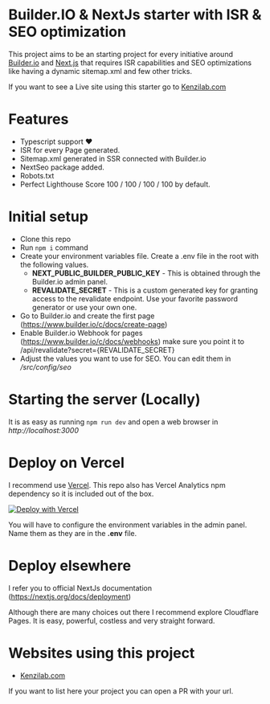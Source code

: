 # Builder.IO & NextJs starter with ISR & SEO optimization

This project aims to be an starting project for every initiative around [Builder.io](https://builder.io) and [Next.js](https://nextjs.org) that requires ISR capabilities and SEO optimizations like having a dynamic sitemap.xml and few other tricks.

If you want to see a Live site using this starter go to [Kenzilab.com](https://kenzilab.com)

# Features
- Typescript support ❤️
- ISR for every Page generated.
- Sitemap.xml generated in SSR connected with Builder.io
- NextSeo package added.
- Robots.txt
- Perfect Lighthouse Score 100 / 100 / 100 / 100 by default.


# Initial setup

- Clone this repo
- Run ```npm i``` command
- Create your environment variables file. Create a .env file in the root with the following values.
  - **NEXT_PUBLIC_BUILDER_PUBLIC_KEY** - This is obtained through the Builder.io admin panel.
  - **REVALIDATE_SECRET** - This is a custom generated key for granting access to the revalidate endpoint. Use your favorite password generator or use your own one.
- Go to Builder.io and create the first page (https://www.builder.io/c/docs/create-page)
- Enable Builder.io Webhook for pages (https://www.builder.io/c/docs/webhooks) make sure you point it to /api/revalidate?secret={REVALIDATE_SECRET}
- Adjust the values you want to use for SEO. You can edit them in */src/config/seo*


# Starting the server (Locally)
It is as easy as running ```npm run dev``` and open a web browser in *http://localhost:3000*

# Deploy on Vercel
I recommend use [Vercel](https://vercel.com). This repo also has Vercel Analytics npm dependency so it is included out of the box.

[![Deploy with Vercel](https://vercel.com/button)](https://vercel.com/new/clone?repository-url=https%3A%2F%2Fgithub.com%2FKenzitron%2Fbuilderio-nextjs-isr-seo-starter)

You will have to configure the environment variables in the admin panel. Name them as they are in the **.env** file.

# Deploy elsewhere
I refer you to official NextJs documentation (https://nextjs.org/docs/deployment)

Although there are many choices out there I recommend explore Cloudflare Pages. It is easy, powerful, costless and very straight forward.


# Websites using this project
- [Kenzilab.com](https://kenzilab.com)

If you want to list here your project you can open a PR with your url.